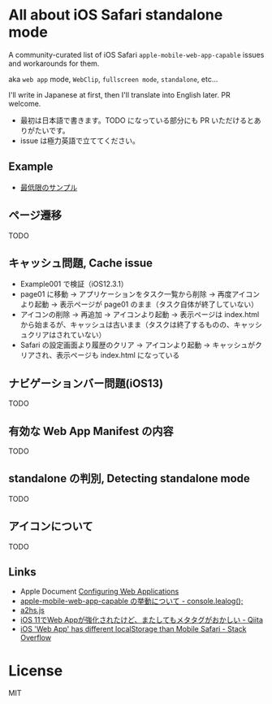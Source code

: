 # All about iOS Safari standalone mode

A community-curated list of iOS Safari `apple-mobile-web-app-capable` issues and workarounds for them.

aka `web app` mode, `WebClip`, `fullscreen mode`, `standalone`, etc...

I'll write in Japanese at first, then I'll translate into English later. PR welcome.

- 最初は日本語で書きます。TODO になっている部分にも PR いただけるとありがたいです。
- issue は極力英語で立ててください。

## Example

- [最低限のサンプル](https://all-about-safari-standalone-mode.netlify.com/examples/001/)

## ページ遷移

TODO

## キャッシュ問題, Cache issue

- Example001 で検証（iOS12.3.1）
- page01 に移動 → アプリケーションをタスク一覧から削除 → 再度アイコンより起動 → 表示ページが page01 のまま（タスク自体が終了していない）
- アイコンの削除 → 再追加 → アイコンより起動 → 表示ページは index.html から始まるが、キャッシュは古いまま（タスクは終了するものの、キャッシュクリアはされていない）
- Safari の設定画面より履歴のクリア → アイコンより起動 → キャッシュがクリアされ、表示ページも index.html になっている

## ナビゲーションバー問題(iOS13)

TODO

## 有効な Web App Manifest の内容

TODO

## standalone の判別, Detecting standalone mode

TODO

## アイコンについて

TODO

## Links

- Apple Document [Configuring Web Applications](https://developer.apple.com/library/archive/documentation/AppleApplications/Reference/SafariWebContent/ConfiguringWebApplications/ConfiguringWebApplications.html#//apple_ref/doc/uid/TP40002051-CH3-SW3)
- [apple-mobile-web-app-capable の挙動について - console.lealog();](https://lealog.hateblo.jp/entry/2013/09/11/204515)
- [a2hs.js](https://github.com/koddr/a2hs.js)
- [iOS 11でWeb Appが強化されたけど、またしてもメタタグがおかしい - Qiita](https://qiita.com/moroya/items/0dfab2aff52d3373ce39)
- [iOS 'Web App' has different localStorage than Mobile Safari - Stack Overflow](https://stackoverflow.com/questions/11545149/ios-web-app-has-different-localstorage-than-mobile-safari)

# License

MIT
